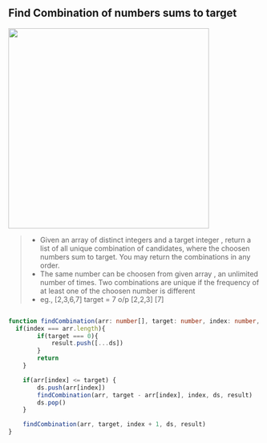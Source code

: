 ## Find Combination of numbers sums to target

<img src="https://github.com/Maniabhishek/Data-Structure-And-Algorithm/assets/31520295/29233912-9b12-4aea-9c72-a38214c48793" width=400 height=400>

> - Given an array of distinct integers and a target integer , return a list of all unique combination of candidates, where the choosen numbers sum to target. You may return the combinations in any order.
> - The same number can be choosen from given array , an unlimited number of times. Two combinations are unique if the frequency of at least one of the choosen number is different
> -  eg., [2,3,6,7] target = 7 o/p [2,2,3] [7]
```ts

function findCombination(arr: number[], target: number, index: number, ds: number[], result: number[][]){
  if(index === arr.length){
        if(target === 0){
            result.push([...ds])
        }
        return
    }

    if(arr[index] <= target) {
        ds.push(arr[index])
        findCombination(arr, target - arr[index], index, ds, result)
        ds.pop()
    }

    findCombination(arr, target, index + 1, ds, result)
}

```
